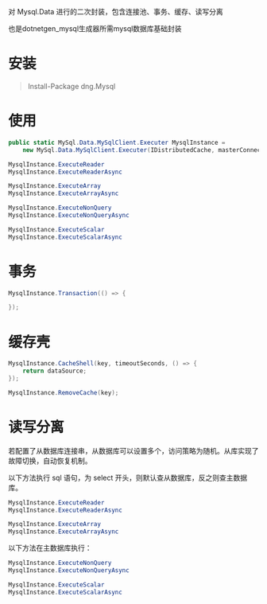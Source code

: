 对 Mysql.Data 进行的二次封装，包含连接池、事务、缓存、读写分离

也是dotnetgen_mysql生成器所需mysql数据库基础封装

# 安装

> Install-Package dng.Mysql

# 使用

```csharp
public static MySql.Data.MySqlClient.Executer MysqlInstance = 
    new MySql.Data.MySqlClient.Executer(IDistributedCache, masterConnectionString, slaveConnectionStrings, ILogger);

MysqlInstance.ExecuteReader
MysqlInstance.ExecuteReaderAsync

MysqlInstance.ExecuteArray
MysqlInstance.ExecuteArrayAsync

MysqlInstance.ExecuteNonQuery
MysqlInstance.ExecuteNonQueryAsync

MysqlInstance.ExecuteScalar
MysqlInstance.ExecuteScalarAsync
```

# 事务

```csharp
MysqlInstance.Transaction(() => {

});
```

# 缓存壳

```csharp
MysqlInstance.CacheShell(key, timeoutSeconds, () => {
    return dataSource;
});

MysqlInstance.RemoveCache(key);
```

# 读写分离

若配置了从数据库连接串，从数据库可以设置多个，访问策略为随机。从库实现了故障切换，自动恢复机制。

以下方法执行 sql 语句，为 select 开头，则默认查从数据库，反之则查主数据库。

```csharp
MysqlInstance.ExecuteReader
MysqlInstance.ExecuteReaderAsync

MysqlInstance.ExecuteArray
MysqlInstance.ExecuteArrayAsync
```

以下方法在主数据库执行：

```csharp
MysqlInstance.ExecuteNonQuery
MysqlInstance.ExecuteNonQueryAsync

MysqlInstance.ExecuteScalar
MysqlInstance.ExecuteScalarAsync
```
